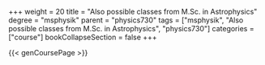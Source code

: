 +++
weight = 20
title = "Also possible classes from M.Sc. in Astrophysics"
degree = "msphysik"
parent = "physics730"
tags = ["msphysik", "Also possible classes from M.Sc. in Astrophysics", "physics730"]
categories = ["course"]
bookCollapseSection = false
+++

{{< genCoursePage >}}
